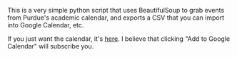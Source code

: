This is a very simple python script that uses BeautifulSoup to grab events from Purdue's academic calendar, and exports a CSV that you can import into Google Calendar, etc.

If you just want the calendar, it's [here](https://calendar.google.com/calendar/embed?src=f96f98bc8d673381afab18f3be0f09fc8eb8548338a2c28e9ce741b87d5e9bbc%40group.calendar.google.com&ctz=America%2FIndiana%2FIndianapolis). I believe that clicking "Add to Google Calendar" will subscribe you. 
